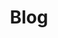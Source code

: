 ---
title: Blog
type: landing
headless: true
design:
  background:
    image: blog.jpg
    image_darken: 0.5
    image_size: cover
    image_position: center
    text_color_light: true
---
